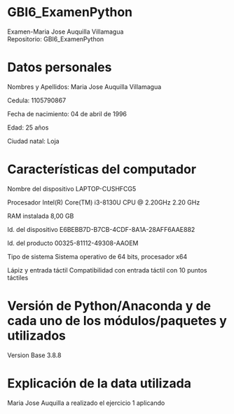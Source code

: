 # GBI6_ExamenPython
Examen-Maria Jose Auquilla Villamagua  
Repositorio: GBI6_ExamenPython

# Datos personales

Nombres y Apellidos: Maria Jose Auquilla Villamagua

Cedula: 1105790867

Fecha de nacimiento: 04 de abril de 1996

Edad: 25 años

Ciudad natal: Loja

# Características del computador

Nombre del dispositivo LAPTOP-CUSHFCG5

Procesador Intel(R) Core(TM) i3-8130U CPU @ 2.20GHz 2.20 GHz

RAM instalada 8,00 GB

Id. del dispositivo E6BEBB7D-B7CB-4CDF-8A1A-28AFF6AAE882

Id. del producto 00325-81112-49308-AAOEM

Tipo de sistema Sistema operativo de 64 bits, procesador x64

Lápiz y entrada táctil Compatibilidad con entrada táctil con 10 puntos táctiles
# Versión de Python/Anaconda y de cada uno de los módulos/paquetes y utilizados
Version Base 3.8.8

# Explicación de la data utilizada
Maria Jose Auquilla a realizado el ejercicio 1 aplicando 
